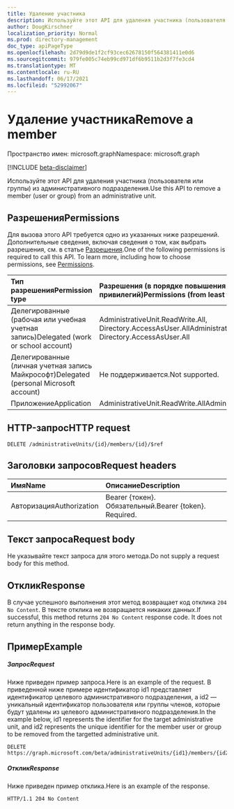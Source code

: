 ```yaml
---
title: Удаление участника
description: Используйте этот API для удаления участника (пользователя или группы) из административного подразделения.
author: DougKirschner
localization_priority: Normal
ms.prod: directory-management
doc_type: apiPageType
ms.openlocfilehash: 2d79d9de1f2cf93cec62678150f564381411e0d6
ms.sourcegitcommit: 979fe005c74eb99cd971df6b9511b2d3f7fe3cd4
ms.translationtype: MT
ms.contentlocale: ru-RU
ms.lasthandoff: 06/17/2021
ms.locfileid: "52992067"
---
```

# <a name="remove-a-member"></a><span data-ttu-id="7c64b-103">Удаление участника</span><span class="sxs-lookup"><span data-stu-id="7c64b-103">Remove a member</span></span>

<span data-ttu-id="7c64b-104">Пространство имен: microsoft.graph</span><span class="sxs-lookup"><span data-stu-id="7c64b-104">Namespace: microsoft.graph</span></span>

[!INCLUDE [beta-disclaimer](../../includes/beta-disclaimer.md)]

<span data-ttu-id="7c64b-105">Используйте этот API для удаления участника (пользователя или группы) из административного подразделения.</span><span class="sxs-lookup"><span data-stu-id="7c64b-105">Use this API to remove a member (user or group) from an administrative unit.</span></span>

## <a name="permissions"></a><span data-ttu-id="7c64b-106">Разрешения</span><span class="sxs-lookup"><span data-stu-id="7c64b-106">Permissions</span></span>
<span data-ttu-id="7c64b-p101">Для вызова этого API требуется одно из указанных ниже разрешений. Дополнительные сведения, включая сведения о том, как выбрать разрешения, см. в статье [Разрешения](/graph/permissions-reference).</span><span class="sxs-lookup"><span data-stu-id="7c64b-p101">One of the following permissions is required to call this API. To learn more, including how to choose permissions, see [Permissions](/graph/permissions-reference).</span></span>


|<span data-ttu-id="7c64b-109">Тип разрешения</span><span class="sxs-lookup"><span data-stu-id="7c64b-109">Permission type</span></span>      | <span data-ttu-id="7c64b-110">Разрешения (в порядке повышения привилегий)</span><span class="sxs-lookup"><span data-stu-id="7c64b-110">Permissions (from least to most privileged)</span></span>              |
|:--------------------|:---------------------------------------------------------|
|<span data-ttu-id="7c64b-111">Делегированные (рабочая или учебная учетная запись)</span><span class="sxs-lookup"><span data-stu-id="7c64b-111">Delegated (work or school account)</span></span> | <span data-ttu-id="7c64b-112">AdministrativeUnit.ReadWrite.All, Directory.AccessAsUser.All</span><span class="sxs-lookup"><span data-stu-id="7c64b-112">AdministrativeUnit.ReadWrite.All, Directory.AccessAsUser.All</span></span>    |
|<span data-ttu-id="7c64b-113">Делегированные (личная учетная запись Майкрософт)</span><span class="sxs-lookup"><span data-stu-id="7c64b-113">Delegated (personal Microsoft account)</span></span> | <span data-ttu-id="7c64b-114">Не поддерживается.</span><span class="sxs-lookup"><span data-stu-id="7c64b-114">Not supported.</span></span>    |
|<span data-ttu-id="7c64b-115">Приложение</span><span class="sxs-lookup"><span data-stu-id="7c64b-115">Application</span></span> | <span data-ttu-id="7c64b-116">AdministrativeUnit.ReadWrite.All</span><span class="sxs-lookup"><span data-stu-id="7c64b-116">AdministrativeUnit.ReadWrite.All</span></span> |

## <a name="http-request"></a><span data-ttu-id="7c64b-117">HTTP-запрос</span><span class="sxs-lookup"><span data-stu-id="7c64b-117">HTTP request</span></span>
<!-- { "blockType": "ignored" } -->
```http
DELETE /administrativeUnits/{id}/members/{id}/$ref
```
## <a name="request-headers"></a><span data-ttu-id="7c64b-118">Заголовки запросов</span><span class="sxs-lookup"><span data-stu-id="7c64b-118">Request headers</span></span>
| <span data-ttu-id="7c64b-119">Имя</span><span class="sxs-lookup"><span data-stu-id="7c64b-119">Name</span></span>      |<span data-ttu-id="7c64b-120">Описание</span><span class="sxs-lookup"><span data-stu-id="7c64b-120">Description</span></span>|
|:----------|:----------|
| <span data-ttu-id="7c64b-121">Авторизация</span><span class="sxs-lookup"><span data-stu-id="7c64b-121">Authorization</span></span>  | <span data-ttu-id="7c64b-p102">Bearer {токен}. Обязательный.</span><span class="sxs-lookup"><span data-stu-id="7c64b-p102">Bearer {token}. Required.</span></span> |

## <a name="request-body"></a><span data-ttu-id="7c64b-124">Текст запроса</span><span class="sxs-lookup"><span data-stu-id="7c64b-124">Request body</span></span>
<span data-ttu-id="7c64b-125">Не указывайте текст запроса для этого метода.</span><span class="sxs-lookup"><span data-stu-id="7c64b-125">Do not supply a request body for this method.</span></span>

## <a name="response"></a><span data-ttu-id="7c64b-126">Отклик</span><span class="sxs-lookup"><span data-stu-id="7c64b-126">Response</span></span>

<span data-ttu-id="7c64b-p103">В случае успешного выполнения этот метод возвращает код отклика `204 No Content`. В тексте отклика не возвращается никаких данных.</span><span class="sxs-lookup"><span data-stu-id="7c64b-p103">If successful, this method returns `204 No Content` response code. It does not return anything in the response body.</span></span>

## <a name="example"></a><span data-ttu-id="7c64b-129">Пример</span><span class="sxs-lookup"><span data-stu-id="7c64b-129">Example</span></span>
##### <a name="request"></a><span data-ttu-id="7c64b-130">Запрос</span><span class="sxs-lookup"><span data-stu-id="7c64b-130">Request</span></span>
<span data-ttu-id="7c64b-131">Ниже приведен пример запроса.</span><span class="sxs-lookup"><span data-stu-id="7c64b-131">Here is an example of the request.</span></span> <span data-ttu-id="7c64b-132">В приведенной ниже примере идентификатор id1 представляет идентификатор целевого административного подразделения, а id2 — уникальный идентификатор пользователя или группы членов, которые будут удалены из целевого административного подразделения.</span><span class="sxs-lookup"><span data-stu-id="7c64b-132">In the example below, id1 represents the identifier for the target administrative unit, and id2 represents the unique identifier for the member user or group to be removed from the targetted administrative unit.</span></span> 

```http
DELETE https://graph.microsoft.com/beta/administrativeUnits/{id1}/members/{id2}/$ref
```

##### <a name="response"></a><span data-ttu-id="7c64b-133">Отклик</span><span class="sxs-lookup"><span data-stu-id="7c64b-133">Response</span></span>
<span data-ttu-id="7c64b-134">Ниже приведен пример отклика.</span><span class="sxs-lookup"><span data-stu-id="7c64b-134">Here is an example of the response.</span></span>
 
```http
HTTP/1.1 204 No Content
```


